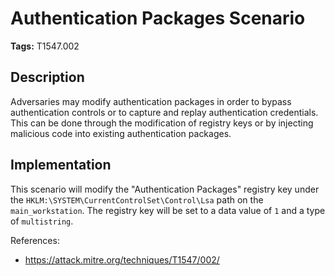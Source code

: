 # Authentication Packages Scenario

**Tags:** T1547.002

## Description

Adversaries may modify authentication packages in order to bypass authentication controls or to capture and replay authentication credentials. This can be done through the modification of registry keys or by injecting malicious code into existing authentication packages.

## Implementation

This scenario will modify the "Authentication Packages" registry key under the `HKLM:\SYSTEM\CurrentControlSet\Control\Lsa` path on the `main_workstation`. The registry key will be set to a data value of `1` and a type of `multistring`.

References:

- https://attack.mitre.org/techniques/T1547/002/
